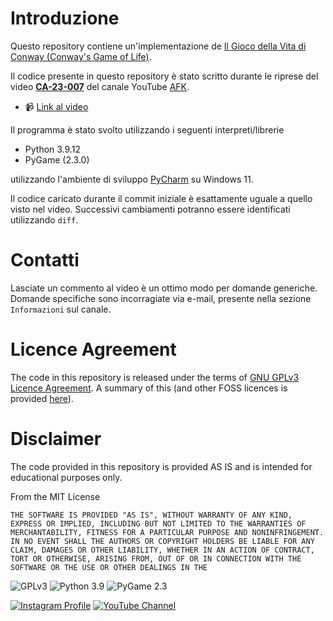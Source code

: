 # Introduzione

Questo repository contiene un'implementazione de [Il Gioco della Vita di Conway (Conway's Game of Life)](https://en.wikipedia.org/wiki/The_Game_of_Life).

Il codice presente in questo repository è stato scritto durante le riprese del video [**CA-23-007**](https://youtu.be/GNoGjcKBIzU) del canale YouTube [AFK](https://www.youtube.it/@valerio_afk).

* 📹 [Link al video](https://youtu.be/GNoGjcKBIzU)

Il programma è stato svolto utilizzando i seguenti interpreti/librerie

* Python 3.9.12
* PyGame (2.3.0)

utilizzando l'ambiente di sviluppo [PyCharm](https://www.jetbrains.com/pycharm/) su Windows 11.

Il codice caricato durante il commit iniziale è esattamente uguale a quello visto nel video. Successivi cambiamenti potranno essere identificati utilizzando `diff`.

# Contatti

Lasciate un commento al video è un ottimo modo per domande generiche. Domande specifiche sono incorragiate via e-mail, presente nella sezione `Informazioni` sul canale.

# Licence Agreement

The code in this repository is released under the terms of [GNU GPLv3 Licence Agreement](https://www.gnu.org/licenses/gpl-3.0.html). A summary of this (and other FOSS licences is provided [here](https://en.wikipedia.org/wiki/Comparison_of_free_and_open-source_software_licenses)).

# Disclaimer

The code provided in this repository is provided AS IS and is intended for educational purposes only.

From the MIT License

`THE SOFTWARE IS PROVIDED "AS IS", WITHOUT WARRANTY OF ANY KIND, EXPRESS OR
IMPLIED, INCLUDING BUT NOT LIMITED TO THE WARRANTIES OF MERCHANTABILITY,
FITNESS FOR A PARTICULAR PURPOSE AND NONINFRINGEMENT. IN NO EVENT SHALL THE
AUTHORS OR COPYRIGHT HOLDERS BE LIABLE FOR ANY CLAIM, DAMAGES OR OTHER
LIABILITY, WHETHER IN AN ACTION OF CONTRACT, TORT OR OTHERWISE, ARISING FROM,
OUT OF OR IN CONNECTION WITH THE SOFTWARE OR THE USE OR OTHER DEALINGS IN THE`

![GPLv3](https://img.shields.io/badge/license-GPLv3-brightgreen) ![Python 3.9](https://img.shields.io/badge/python-3.9-blue) ![PyGame 2.3](https://img.shields.io/badge/pygame-2.3-green)

[![Instagram Profile](https://img.shields.io/badge/Instagram-%40valerio__afk-ff69b4)](https://www.instagram.com/valerio_afk/) [![YouTube Channel](https://img.shields.io/badge/YouTube-%40valerio__afk-red)](https://www.youtube.it/@valerio_afk)

